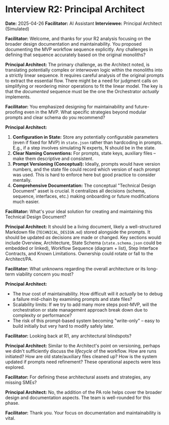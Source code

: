 # Interview R2: Principal Architect

**Date:** 2025-04-26
**Facilitator:** AI Assistant
**Interviewee:** Principal Architect (Simulated)

**Facilitator:** Welcome, and thanks for your R2 analysis focusing on the broader design documentation and maintainability. You proposed documenting the MVP workflow sequence explicitly. Any challenges in defining that sequence accurately based on the original monoliths?

**Principal Architect:** The primary challenge, as the Architect noted, is translating potentially complex or interwoven logic within the monoliths into a strictly linear sequence. It requires careful analysis of the original prompts to extract the essential flow. There might be a need for judgment calls on simplifying or reordering minor operations to fit the linear model. The key is that the *documented* sequence must be the one the Orchestrator *actually* implements.

**Facilitator:** You emphasized designing for maintainability and future-proofing even in the MVP. What specific strategies beyond modular prompts and clear schema do you recommend?

**Principal Architect:** 
1.  **Configuration in State:** Store any potentially configurable parameters (even if fixed for MVP) in `state.json` rather than hardcoding in prompts. E.g., if a step involves simulating N experts, N should be in the state.
2.  **Clear Naming Conventions:** For prompts, state keys, auxiliary files – make them descriptive and consistent.
3.  **Prompt Versioning (Conceptual):** Ideally, prompts would have version numbers, and the state file could record which version of each prompt was used. This is hard to enforce here but good practice to consider mentally.
4.  **Comprehensive Documentation:** The conceptual "Technical Design Document" asset is crucial. It centralizes all decisions (schema, sequence, interfaces, etc.) making onboarding or future modifications much easier.

**Facilitator:** What's your ideal solution for creating and maintaining this Technical Design Document?

**Principal Architect:** It should be a living document, likely a well-structured Markdown file (`TECHNICAL_DESIGN.md`) stored alongside the prompts. It should be updated *as* decisions are made or changed. Key sections would include Overview, Architecture, State Schema (`state.schema.json` could be embedded or linked), Workflow Sequence (diagram + list), Step Interface Contracts, and Known Limitations. Ownership could rotate or fall to the Architect/PA.

**Facilitator:** What unknowns regarding the overall architecture or its long-term viability concern you most?

**Principal Architect:**
*   The *true* cost of maintainability. How difficult will it *actually* be to debug a failure mid-chain by examining prompts and state files?
*   Scalability limits: If we try to add many more steps post-MVP, will the orchestration or state management approach break down due to complexity or performance?
*   The risk of this prompt-based system becoming "write-only" – easy to build initially but very hard to modify safely later.

**Facilitator:** Looking back at R1, any architectural blindspots?

**Principal Architect:** Similar to the Architect's point on versioning, perhaps we didn't sufficiently discuss the *lifecycle* of the workflow. How are runs initiated? How are old state/auxiliary files cleaned up? How is the system updated if prompts need refinement? These operational aspects were less explored.

**Facilitator:** For defining these architectural assets and strategies, any missing SMEs?

**Principal Architect:** No, the addition of the PA role helps cover the broader design and documentation aspects. The team is well-rounded for this phase.

**Facilitator:** Thank you. Your focus on documentation and maintainability is vital. 